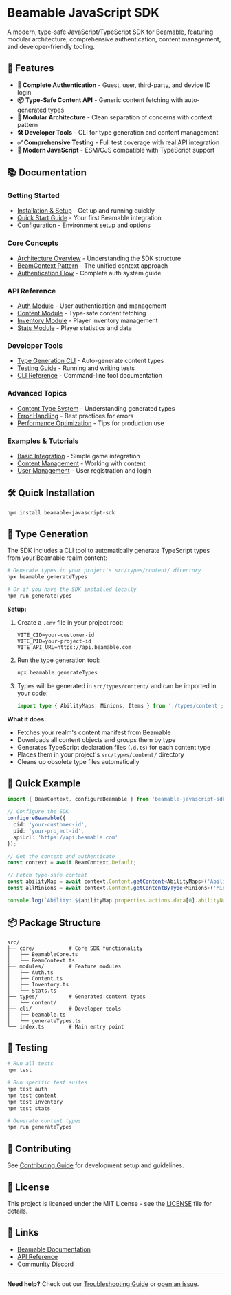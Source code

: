 # Beamable JavaScript SDK

A modern, type-safe JavaScript/TypeScript SDK for Beamable, featuring modular architecture, comprehensive authentication, content management, and developer-friendly tooling.

## 🚀 Features

- **🔐 Complete Authentication** - Guest, user, third-party, and device ID login
- **📦 Type-Safe Content API** - Generic content fetching with auto-generated types
- **🎯 Modular Architecture** - Clean separation of concerns with context pattern
- **🛠️ Developer Tools** - CLI for type generation and content management
- **✅ Comprehensive Testing** - Full test coverage with real API integration
- **📱 Modern JavaScript** - ESM/CJS compatible with TypeScript support

## 📚 Documentation

### Getting Started
- [Installation & Setup](docs/installation.md) - Get up and running quickly
- [Quick Start Guide](docs/quickstart.md) - Your first Beamable integration
- [Configuration](docs/configuration.md) - Environment setup and options

### Core Concepts
- [Architecture Overview](docs/architecture.md) - Understanding the SDK structure
- [BeamContext Pattern](docs/beamcontext.md) - The unified context approach
- [Authentication Flow](docs/authentication.md) - Complete auth system guide

### API Reference
- [Auth Module](docs/api/auth.md) - User authentication and management
- [Content Module](docs/api/content.md) - Type-safe content fetching
- [Inventory Module](docs/api/inventory.md) - Player inventory management
- [Stats Module](docs/api/stats.md) - Player statistics and data

### Developer Tools
- [Type Generation CLI](docs/tools/type-generation.md) - Auto-generate content types
- [Testing Guide](docs/testing.md) - Running and writing tests
- [CLI Reference](docs/tools/cli.md) - Command-line tool documentation

### Advanced Topics
- [Content Type System](docs/advanced/content-types.md) - Understanding generated types
- [Error Handling](docs/advanced/error-handling.md) - Best practices for errors
- [Performance Optimization](docs/advanced/performance.md) - Tips for production use

### Examples & Tutorials
- [Basic Integration](docs/examples/basic-integration.md) - Simple game integration
- [Content Management](docs/examples/content-management.md) - Working with content
- [User Management](docs/examples/user-management.md) - User registration and login

## 🛠️ Quick Installation

```bash
npm install beamable-javascript-sdk
```

## 🔧 Type Generation

The SDK includes a CLI tool to automatically generate TypeScript types from your Beamable realm content:

```bash
# Generate types in your project's src/types/content/ directory
npx beamable generateTypes

# Or if you have the SDK installed locally
npm run generateTypes
```

**Setup:**
1. Create a `.env` file in your project root:
   ```env
   VITE_CID=your-customer-id
   VITE_PID=your-project-id
   VITE_API_URL=https://api.beamable.com
   ```

2. Run the type generation tool:
   ```bash
   npx beamable generateTypes
   ```

3. Types will be generated in `src/types/content/` and can be imported in your code:
   ```typescript
   import type { AbilityMaps, Minions, Items } from './types/content';
   ```

**What it does:**
- Fetches your realm's content manifest from Beamable
- Downloads all content objects and groups them by type
- Generates TypeScript declaration files (`.d.ts`) for each content type
- Places them in your project's `src/types/content/` directory
- Cleans up obsolete type files automatically

## 🎯 Quick Example

```typescript
import { BeamContext, configureBeamable } from 'beamable-javascript-sdk';

// Configure the SDK
configureBeamable({
  cid: 'your-customer-id',
  pid: 'your-project-id',
  apiUrl: 'https://api.beamable.com'
});

// Get the context and authenticate
const context = await BeamContext.Default;

// Fetch type-safe content
const abilityMap = await context.Content.getContent<AbilityMaps>('AbilityMaps.VitalityAura');
const allMinions = await context.Content.getContentByType<Minions>('Minions');

console.log(`Ability: ${abilityMap.properties.actions.data[0].abilityName}`);
```

## 📦 Package Structure

```
src/
├── core/           # Core SDK functionality
│   ├── BeamableCore.ts
│   └── BeamContext.ts
├── modules/        # Feature modules
│   ├── Auth.ts
│   ├── Content.ts
│   ├── Inventory.ts
│   └── Stats.ts
├── types/          # Generated content types
│   └── content/
├── cli/            # Developer tools
│   ├── beamable.ts
│   └── generateTypes.ts
└── index.ts        # Main entry point
```

## 🧪 Testing

```bash
# Run all tests
npm test

# Run specific test suites
npm test auth
npm test content
npm test inventory
npm test stats

# Generate content types
npm run generateTypes
```

## 🤝 Contributing

See [Contributing Guide](docs/contributing.md) for development setup and guidelines.

## 📄 License

This project is licensed under the MIT License - see the [LICENSE](LICENSE) file for details.

## 🔗 Links

- [Beamable Documentation](https://docs.beamable.com/)
- [API Reference](https://docs.beamable.com/reference)
- [Community Discord](https://discord.gg/beamable)

---

**Need help?** Check out our [Troubleshooting Guide](docs/troubleshooting.md) or [open an issue](https://github.com/your-org/beamable-javascript-sdk/issues). 